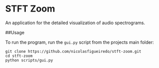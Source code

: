 # STFT Zoom

An application for the detailed visualization of audio spectrograms.

##Usage

To run the program, run the `gui.py` script from the projects main folder:

```
git clone https://github.com/nicolasfigueiredo/stft-zoom.git
cd stft-zoom
python scripts/gui.py
```
